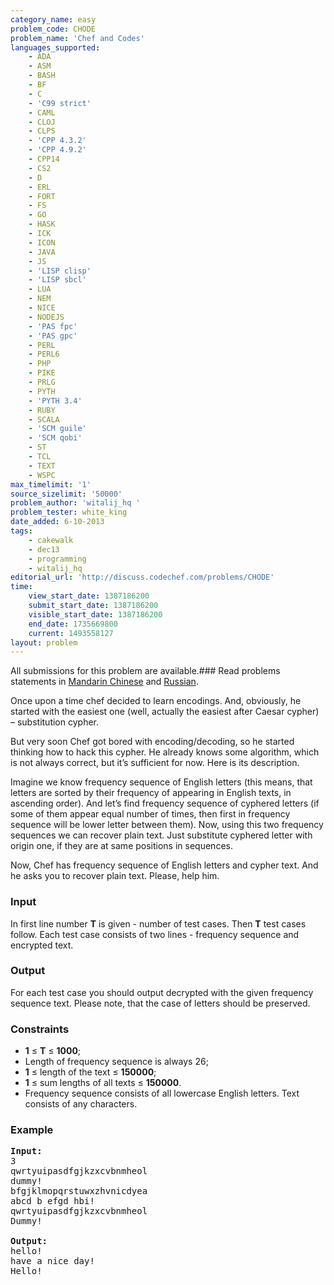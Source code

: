 ```yaml
---
category_name: easy
problem_code: CHODE
problem_name: 'Chef and Codes'
languages_supported:
    - ADA
    - ASM
    - BASH
    - BF
    - C
    - 'C99 strict'
    - CAML
    - CLOJ
    - CLPS
    - 'CPP 4.3.2'
    - 'CPP 4.9.2'
    - CPP14
    - CS2
    - D
    - ERL
    - FORT
    - FS
    - GO
    - HASK
    - ICK
    - ICON
    - JAVA
    - JS
    - 'LISP clisp'
    - 'LISP sbcl'
    - LUA
    - NEM
    - NICE
    - NODEJS
    - 'PAS fpc'
    - 'PAS gpc'
    - PERL
    - PERL6
    - PHP
    - PIKE
    - PRLG
    - PYTH
    - 'PYTH 3.4'
    - RUBY
    - SCALA
    - 'SCM guile'
    - 'SCM qobi'
    - ST
    - TCL
    - TEXT
    - WSPC
max_timelimit: '1'
source_sizelimit: '50000'
problem_author: 'witalij_hq '
problem_tester: white_king
date_added: 6-10-2013
tags:
    - cakewalk
    - dec13
    - programming
    - witalij_hq
editorial_url: 'http://discuss.codechef.com/problems/CHODE'
time:
    view_start_date: 1387186200
    submit_start_date: 1387186200
    visible_start_date: 1387186200
    end_date: 1735669800
    current: 1493558127
layout: problem
---
```

All submissions for this problem are available.###  Read problems statements in [Mandarin Chinese](http://www.codechef.com/download/translated/DEC13/mandarin/CHODE.pdf) and [Russian](http://www.codechef.com/download/translated/DEC13/russian/CHODE.pdf).

Once upon a time chef decided to learn encodings. And, obviously, he started with the easiest one (well, actually the easiest after Caesar cypher) – substitution cypher.


But very soon Chef got bored with encoding/decoding, so he started thinking how to hack this cypher.
He already knows some algorithm, which is not always correct,
but it’s sufficient for now. Here is its description.

Imagine we know frequency sequence of English letters (this means, that letters are sorted by their frequency of appearing in English texts, in ascending order).
And let’s find frequency sequence of cyphered letters (if some of them appear equal number of times, then first in frequency sequence will be lower letter between them).
Now, using this two frequency sequences we can recover plain text. Just substitute cyphered letter with origin one, if they are at same positions in sequences.

Now, Chef has frequency sequence of English letters and cypher text. And he asks you to recover plain text. Please, help him.

### Input

In first line number **T** is given - number of test cases. Then **T** test cases follow. Each test case consists of two lines - frequency sequence and encrypted text.

### Output

For each test case you should output decrypted with the given frequency sequence text. Please note, that the case of letters should be preserved.

### Constraints

- **1** ≤ **T** ≤ **1000**;
- Length of frequency sequence is always 26;
- **1** ≤ length of the text ≤ **150000**;
- **1** ≤ sum lengths of all texts ≤ **150000**.
- Frequency sequence consists of all lowercase English letters. Text consists of any characters.

### Example

<pre>
<b>Input:</b>
3
qwrtyuipasdfgjkzxcvbnmheol
dummy!
bfgjklmopqrstuwxzhvnicdyea
abcd b efgd hbi!
qwrtyuipasdfgjkzxcvbnmheol
Dummy!

<b>Output:</b>
hello!
have a nice day!
Hello!


</pre>